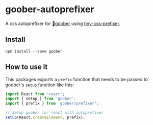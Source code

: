 # goober-autoprefixer

A css autoprefixer for [🥜goober](https://github.com/cristianbote/goober) using [tiny-css-prefixer](https://github.com/kitten/tiny-css-prefixer).

## Install

`npm install --save goober`

## How to use it

This packages exports a `prefix` function that needs to be passed to goober's `setup` function like this:

```jsx
import React from 'react';
import { setup } from 'goober';
import { prefix } from 'goober/prefixer';

// Setup goober for react with autoprefixer
setup(React.createElement, prefix);
```
